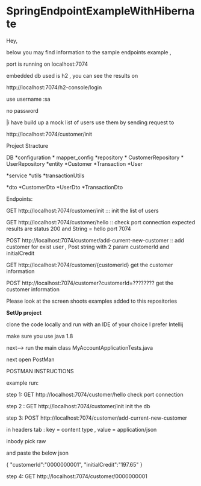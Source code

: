 # SpringEndpointExampleWithHibernate


Hey,

below you may find information to the sample endpoints example , 

port is running on localhost:7074

embedded db used is h2 , you can see the results on 

http://localhost:7074/h2-console/login

use username :sa

no password 

|i have build up a mock list of users use them by sending request to 

http://localhost:7074/customer/init


Project Stracture 

DB
  *configuration 
         * mapper_config
  *repository
         * CustomerRepository
         * UserRepository
  *entity
        *Customer
        *Transaction
        *User
        
  *service
        *utils
            *transactionUtils

  *dto
        *CustomerDto
        *UserDto
        *TransactionDto
        
        
        
        
 Endpoints:
 
 GET http://localhost:7074/customer/init ::: init the list of users 
 
 GET http://localhost:7074/customer/hello :: check port connection expected results are status 200 and String = hello port 7074 
 
 POST http://localhost:7074/customer/add-current-new-customer :: add customer for exist user , Post string with 2 param customerId and initialCredit
 
 GET http://localhost:7074/customer/{customerId} get the customer information 
  
 POST http://localhost:7074/customer?customerId=???????? get the customer information  
 
 Please look at the screen shoots examples added to this repositories 
 
 
  
 
 <b>SetUp project </b>
 
 clone the code locally and run with an IDE of your choice I prefer Intellij 
 
 make sure you use java 1.8 
 
 next--> run the main class MyAccountApplicationTests.java 
 
 next open PostMan
 

POSTMAN INSTRUCTIONS

example run:  

step 1: GET http://localhost:7074/customer/hello check port connection 

step 2 :  GET http://localhost:7074/customer/init init the db

step 3:  POST http://localhost:7074/customer/add-current-new-customer 

in headers tab : key = content type , value = application/json 

inbody pick raw 

and paste the below json 

{
"customerId":"0000000001",
"initialCredit":"197.65"
}

step 4: GET http://localhost:7074/customer/0000000001


